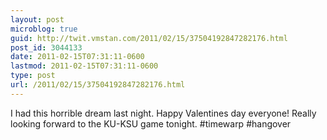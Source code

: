 ```yaml
---
layout: post
microblog: true
guid: http://twit.vmstan.com/2011/02/15/37504192847282176.html
post_id: 3044133
date: 2011-02-15T07:31:11-0600
lastmod: 2011-02-15T07:31:11-0600
type: post
url: /2011/02/15/37504192847282176.html
---
```

I had this horrible dream last night. Happy Valentines day everyone! Really looking forward to the KU-KSU game tonight. #timewarp #hangover
